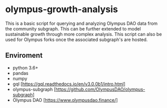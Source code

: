 # olympus-growth-analysis

This is a basic script for querying and analyzing Olympus DAO data from the community subgraph. This can be further extended to model sustainable growth through more complex analysis. This script can also be used for Olympus forks once the associated subgraph's are hosted.


## Enviroment 
- python 3.6+
- pandas
- numpy
- gql [https://gql.readthedocs.io/en/v3.0.0b1/intro.html]
- olympus-subgraph [https://github.com/OlympusDAO/olympus-subgraph]
- Olympus DAO [https://www.olympusdao.finance/]
